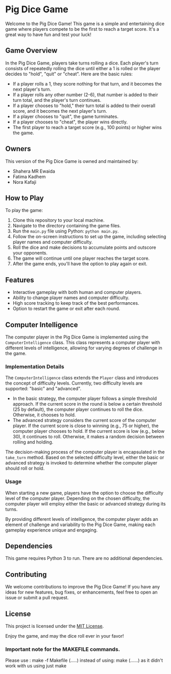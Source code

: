 # Pig Dice Game

Welcome to the Pig Dice Game! This game is a simple and entertaining dice game where players compete to be the first to reach a target score. It's a great way to have fun and test your luck!

## Game Overview

In the Pig Dice Game, players take turns rolling a dice. Each player's turn consists of repeatedly rolling the dice until either a 1 is rolled or the player decides to "hold", "quit" or "cheat". Here are the basic rules:

- If a player rolls a 1, they score nothing for that turn, and it becomes the next player's turn.
- If a player rolls any other number (2-6), that number is added to their turn total, and the player's turn continues.
- If a player chooses to "hold," their turn total is added to their overall score, and it becomes the next player's turn.
- If a player chooses to "quit", the game turminates.
- If a player chooses to "cheat", the player wins directly.
- The first player to reach a target score (e.g., 100 points) or higher wins the game.

## Owners

This version of the Pig Dice Game is owned and maintained by:

- Shahera MR Ewaida
- Fatima Kadhem
- Nora Kafaji

## How to Play

To play the game:

1. Clone this repository to your local machine.
2. Navigate to the directory containing the game files.
3. Run the `main.py` file using Python: `python main.py`.
4. Follow the on-screen instructions to set up the game, including selecting player names and computer difficulty.
5. Roll the dice and make decisions to accumulate points and outscore your opponents.
6. The game will continue until one player reaches the target score.
7. After the game ends, you'll have the option to play again or exit.

## Features

- Interactive gameplay with both human and computer players.
- Ability to change player names and computer difficulty.
- High score tracking to keep track of the best performances.
- Option to restart the game or exit after each round.

## Computer Intelligence

The computer player in the Pig Dice Game is implemented using the `ComputerIntelligence` class. This class represents a computer player with different levels of intelligence, allowing for varying degrees of challenge in the game.

### Implementation Details

The `ComputerIntelligence` class extends the `Player` class and introduces the concept of difficulty levels. Currently, two difficulty levels are supported: "basic" and "advanced".

- In the basic strategy, the computer player follows a simple threshold approach. If the current score in the round is below a certain threshold (25 by default), the computer player continues to roll the dice. Otherwise, it chooses to hold.
- The advanced strategy considers the current score of the computer player. If the current score is close to winning (e.g., 75 or higher), the computer player chooses to hold. If the current score is low (e.g., below 30), it continues to roll. Otherwise, it makes a random decision between rolling and holding.

The decision-making process of the computer player is encapsulated in the `take_turn` method. Based on the selected difficulty level, either the basic or advanced strategy is invoked to determine whether the computer player should roll or hold.

### Usage

When starting a new game, players have the option to choose the difficulty level of the computer player. Depending on the chosen difficulty, the computer player will employ either the basic or advanced strategy during its turns.

By providing different levels of intelligence, the computer player adds an element of challenge and variability to the Pig Dice Game, making each gameplay experience unique and engaging.


## Dependencies

This game requires Python 3 to run. There are no additional dependencies.

## Contributing

We welcome contributions to improve the Pig Dice Game! If you have any ideas for new features, bug fixes, or enhancements, feel free to open an issue or submit a pull request.

## License

This project is licensed under the [MIT License](LICENSE).

Enjoy the game, and may the dice roll ever in your favor!




### Important note for the MAKEFILE commands.
Please use : make -f Makefile (.....) instead of using: make (......) as it didn't work with us using just make